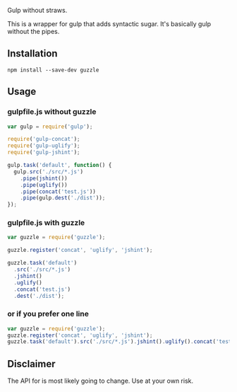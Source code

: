 Gulp without straws.

This is a wrapper for gulp that adds syntactic sugar. It's basically gulp without the pipes.

## Installation
```
npm install --save-dev guzzle
```

## Usage

### gulpfile.js without guzzle

```javascript
var gulp = require('gulp');

require('gulp-concat');
require('gulp-uglify');
require('gulp-jshint');

gulp.task('default', function() {
  gulp.src('./src/*.js')
    .pipe(jshint())
    .pipe(uglify())
    .pipe(concat('test.js'))
    .pipe(gulp.dest('./dist'));
});
```

### gulpfile.js with guzzle

```javascript
var guzzle = require('guzzle');

guzzle.register('concat', 'uglify', 'jshint');

guzzle.task('default')
  .src('./src/*.js')
  .jshint()
  .uglify()
  .concat('test.js')
  .dest('./dist');
```

### or if you prefer one line
```javascript
var guzzle = require('guzzle');
guzzle.register('concat', 'uglify', 'jshint');
guzzle.task('default').src('./src/*.js').jshint().uglify().concat('test.js').dest('./dist');
```

## Disclaimer

The API for is most likely going to change. Use at your own risk.
